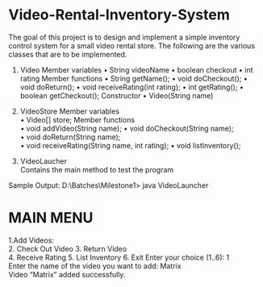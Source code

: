 # Video-Rental-Inventory-System
The goal of this project is to design and implement a simple inventory control system for a small video rental store.
The following are the various classes that are to be implemented.

1. Video  Member variables
• String videoName
• boolean checkout
• int rating  Member functions
• String getName();
• void doCheckout();
• void doReturn();
• void receiveRating(int rating);
• int getRating();
• boolean getCheckout();  Constructor
• Video(String name)

2. VideoStore  Member variables  
• Video[] store;  Member functions  
• void addVideo(String name); 
• void doCheckout(String name);  
• void doReturn(String name);  
• void receiveRating(String name, int rating); 
• void listInventory(); 

3. VideoLaucher  
Contains the main method to test the program 

Sample Output:  D:\Batches\Milestone1> java VideoLauncher  
 
MAIN MENU 
========= 
1.Add Videos:  
2. Check Out Video 
3. Return Video  
4. Receive Rating 
5. List Inventory 
6. Exit 
Enter your choice (1..6): 1   
Enter the name of the video you want to add: Matrix  
Video “Matrix” added successfully. 
 
